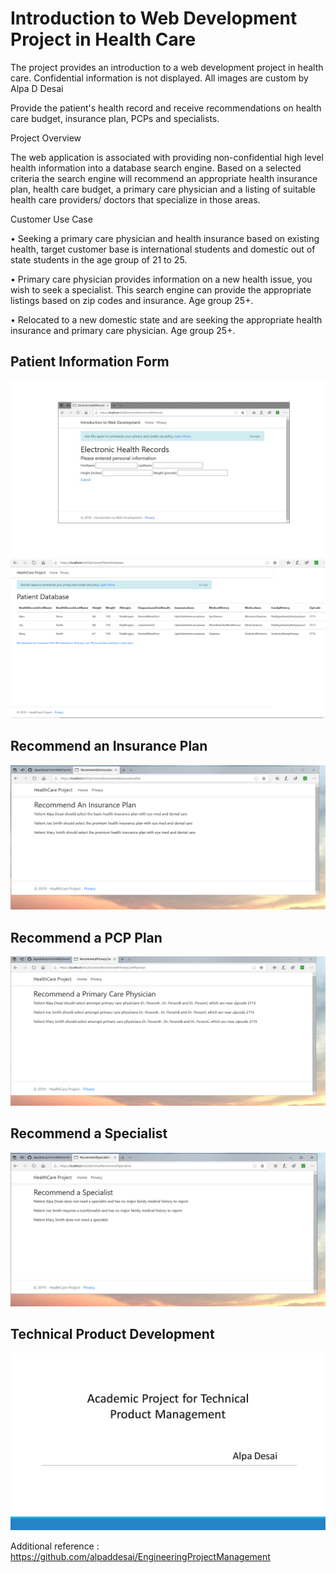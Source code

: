 # Introduction to Web Development Project in Health Care

The project provides an introduction to a web development project in health care. Confidential information is not displayed. All images are custom by Alpa D Desai 

Provide the patient's health record and receive recommendations on health care budget, insurance plan, PCPs and specialists.

Project Overview

The web application is associated with providing non-confidential high level health information into a database search engine. Based on a selected criteria the search engine will recommend an appropriate health insurance plan, health care budget, a primary care physician and a listing of suitable health care providers/ doctors that specialize in those areas.    

Customer Use Case

•	Seeking a primary care physician and health insurance based on existing health, target customer base is international students and domestic out of state students in the age group of 21 to 25.

•	Primary care physician provides information on a new health issue, you wish to seek a specialist. This search engine can provide the appropriate listings based on zip codes and insurance.  Age group 25+.

•	Relocated to a new domestic state and are seeking the appropriate health insurance and primary care physician. Age group 25+.

## Patient Information Form
![image](ElectronicHealthRecords.jpg)
![image](PatientDatabaseInformation.png)

## Recommend an Insurance Plan
![image](RecommendAnInsurancePlanForPatient.png)

## Recommend a PCP Plan
![image](RecommendAPCPAPatient.png)

## Recommend a Specialist
![image](RecommendASpecialistForPatient.png)

## Technical Product Development
![image](Slide1.jpg)


Additional reference : https://github.com/alpaddesai/EngineeringProjectManagement
